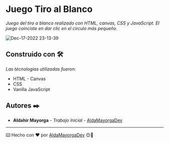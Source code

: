 # Juego Tiro al Blanco

_Juego del tiro a blanco realizado con HTML, canvas, CSS y JavaScript. El juego coinciste en dar clic en el circulo más pequeño._

![Dec-17-2022 23-13-39](https://user-images.githubusercontent.com/94152243/208282671-de5e152d-3c1a-475a-9c52-beefb3b0a47a.gif)

## Construido con 🛠️

_Las técnologias utilizadas fueron:_

* HTML - Canvas
* CSS
* Vanilla JavaScript

## Autores ✒️

* **Aldahir Mayorga** - *Trabajo Inicial* - [AldaMayorgaDev](https://github.com/AldaMayorgaDev)





---
⌨️ Hecho con ❤️ por [AldaMayorgaDev](https://github.com/AldaMayorgaDev) 😊🚀 
